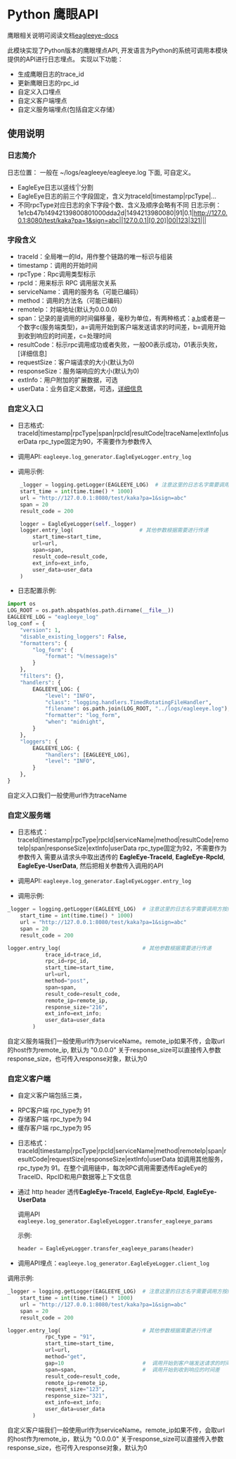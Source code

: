 # Python 鹰眼API

鹰眼相关说明可阅读文档[eagleeye-docs](http://gitlab.alibaba-inc.com/middleware/eagleeye-docs/wikis/eagleeye-custom-usage)

此模块实现了Python版本的鹰眼埋点API, 开发语言为Python的系统可调用本模块提供的API进行日志埋点。
实现以下功能：
* 生成鹰眼日志的trace_id
* 更新鹰眼日志的rpc_id
* 自定义入口埋点
* 自定义客户端埋点
* 自定义服务端埋点(包括自定义存储）

## 使用说明

### 日志简介
日志位置： 一般在 ~/logs/eagleeye/eagleeye.log 下面, 可自定义。
* EagleEye日志以竖线'|'分割
* EagleEye日志的前三个字段固定，含义为traceId|timestamp|rpcType|...
* 不同rpcType对应日志的余下字段个数、含义及顺序会略有不同
日志示例：1e1cb47b14942139800801000dda2d|1494213980080|91|0.1|http://127.0.0.1:8080/test/kaka?pa=1&sign=abc||127.0.0.1|[0,20]|00|123|321|||

### 字段含义
* traceId：全局唯一的Id，用作整个链路的唯一标识与组装
* timestamp：调用的开始时间
* rpcType：Rpc调用类型标示
* rpcId：用来标示 RPC 调用层次关系
* serviceName：调用的服务名（可能已编码）
* method：调用的方法名（可能已编码）
* remoteIp：対端地址(默认为0.0.0.0)
* span：记录的是调用的时间偏移量，毫秒为单位，有两种格式：[a,b](客户端类型)或者是一个数字c(服务端类型)，a=调用开始到客户端发送请求的时间差，b=调用开始到收到响应的时间差，c=处理时间
* resultCode：标示rpc调用成功或者失败，一般00表示成功，01表示失败，[详细信息]
* requestSize：客户端请求的大小(默认为0)
* responseSize：服务端响应的大小(默认为0)
* extInfo：用户附加的扩展数据，可选
* userData：业务自定义数据，可选，[详细信息](http://gitlab.alibaba-inc.com/middleware/eagleeye-docs/wikis/eagleeye-core-userdata)

### 自定义入口
* 日志格式: traceId|timestamp|rpcType|span|rpcId|resultCode|traceName|extInfo|userData
rpc_type固定为90，不需要作为参数传入

* 调用API: `eagleeye.log_generator.EagleEyeLogger.entry_log`

* 调用示例:

```python
    _logger = logging.getLogger(EAGLEEYE_LOG)  # 注意这里的日志名字需要调用方按照自己系统的情况配置
    start_time = int(time.time() * 1000)
    url = "http://127.0.0.1:8080/test/kaka?pa=1&sign=abc"
    span = 20
    result_code = 200

    logger = EagleEyeLogger(self._logger)
    logger.entry_log(                     # 其他参数根据需要进行传递
        start_time=start_time,
        url=url,
        span=span,
        result_code=result_code,
        ext_info=ext_info,
        user_data=user_data
    )
```

* 日志配置示例:

```Python
import os
LOG_ROOT = os.path.abspath(os.path.dirname(__file__))
EAGLEEYE_LOG = "eagleeye_log"
log_conf = {
    "version": 1,
    "disable_existing_loggers": False,
    "formatters": {
        "log_form": {
            "format": "%(message)s"
        }
    },
    "filters": {},
    "handlers": {
        EAGLEEYE_LOG: {
            "level": "INFO",
            "class": "logging.handlers.TimedRotatingFileHandler",
            "filename": os.path.join(LOG_ROOT, "../logs/eagleeye.log"),
            "formatter": "log_form",
            "when": "midnight",
        }
    },
    "loggers": {
        EAGLEEYE_LOG: {
            "handlers": [EAGLEEYE_LOG],
            "level": "INFO",
        }
    },
}
```

自定义入口我们一般使用url作为traceName

### 自定义服务端
* 日志格式：traceId|timestamp|rpcType|rpcId|serviceName|method|resultCode|remoteIp|span|responseSize|extInfo|userData
rpc_type固定为92，不需要作为参数传入
需要从请求头中取出透传的 **EagleEye-TraceId**, **EagleEye-RpcId**, **EagleEye-UserData**, 然后把相关参数传入调用的API
* 调用API: `eagleeye.log_generator.EagleEyeLogger.entry_log`

* 调用示例:

```python
_logger = logging.getLogger(EAGLEEYE_LOG)  # 注意这里的日志名字需要调用方按照自己系统的情况配置
    start_time = int(time.time() * 1000)
    url = "http://127.0.0.1:8080/test/kaka?pa=1&sign=abc"
    span = 20
    result_code = 200

logger.entry_log(                          # 其他参数根据需要进行传递
            trace_id=trace_id,
            rpc_id=rpc_id,
            start_time=start_time,
            url=url,
            method="post",
            span=span,
            result_code=result_code,
            remote_ip=remote_ip,
            response_size="216",
            ext_info=ext_info;
            user_data=user_data
        )
```

自定义服务端我们一般使用url作为serviceName。remote_ip如果不传，会取url的host作为remote_ip, 默认为 "0.0.0.0"
关于response_size可以直接传入参数response_size，也可传入response对象，默认为0

### 自定义客户端
* 自定义客户端包括三类，
 - RPC客户端 rpc_type为 91
 - 存储客户端 rpc_type为 94
 - 缓存客户端 rpc_type为 95
* 日志格式：traceId|timestamp|rpcType|rpcId|serviceName|method|remoteIp|span|resultCode|requestSize|responseSize|extInfo|userData
如调用其他服务，rpc_type为 91。在整个调用链中，每次RPC调用需要透传EagleEye的TraceID、RpcID和用户数据等上下文信息
* 通过 http header 透传**EagleEye-TraceId**, **EagleEye-RpcId**, **EagleEye-UserData**

    调用API `eagleeye.log_generator.EagleEyeLogger.transfer_eagleeye_params`

    示例:

    ```Python
    header = EagleEyeLogger.transfer_eagleeye_params(header)
    ```

* 调用API埋点：`eagleeye.log_generator.EagleEyeLogger.client_log`

调用示例:

```Python
_logger = logging.getLogger(EAGLEEYE_LOG)  # 注意这里的日志名字需要调用方按照自己系统的情况配置
    start_time = int(time.time() * 1000)
    url = "http://127.0.0.1:8080/test/kaka?pa=1&sign=abc"
    span = 20
    result_code = 200

logger.entry_log(                          # 其他参数根据需要进行传递
            rpc_type = "91",
            start_time=start_time,
            url=url,
            method="get",
            gap=10                         #  调用开始到客户端发送请求的时间差
            span=span,                     #  调用开始到收到响应的时间差
            result_code=result_code,
            remote_ip=remote_ip,
            request_size="123",
            response_size="321",
            ext_info=ext_info;
            user_data=user_data
        )
```

自定义客户端我们一般使用url作为serviceName。remote_ip如果不传，会取url的host作为remote_ip，默认为 "0.0.0.0"
关于response_size可以直接传入参数response_size，也可传入response对象，默认为0